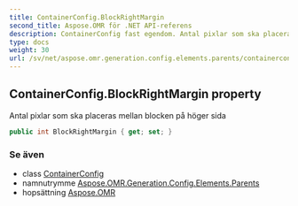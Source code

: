 ```yaml
---
title: ContainerConfig.BlockRightMargin
second_title: Aspose.OMR för .NET API-referens
description: ContainerConfig fast egendom. Antal pixlar som ska placeras mellan blocken på höger sida
type: docs
weight: 30
url: /sv/net/aspose.omr.generation.config.elements.parents/containerconfig/blockrightmargin/
---
```

## ContainerConfig.BlockRightMargin property

Antal pixlar som ska placeras mellan blocken på höger sida

```csharp
public int BlockRightMargin { get; set; }
```

### Se även

* class [ContainerConfig](../)
* namnutrymme [Aspose.OMR.Generation.Config.Elements.Parents](../../containerconfig/)
* hopsättning [Aspose.OMR](../../../)


